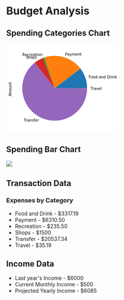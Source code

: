 # Budget Analysis

## Spending Categories Chart
![](spending_categories.png)

## Spending Bar Chart
![](spending_chart.png)

## Transaction Data

### Expenses by Category

* Food and Drink - $3317.19
* Payment - $6310.50
* Recreation - $235.50
* Shops - $1500
* Transfer - $20537.34
* Travel - $35.19

## Income Data

* Last year's Income - $6000
* Current Monthly Income - $500
* Projected Yearly Income - $6085